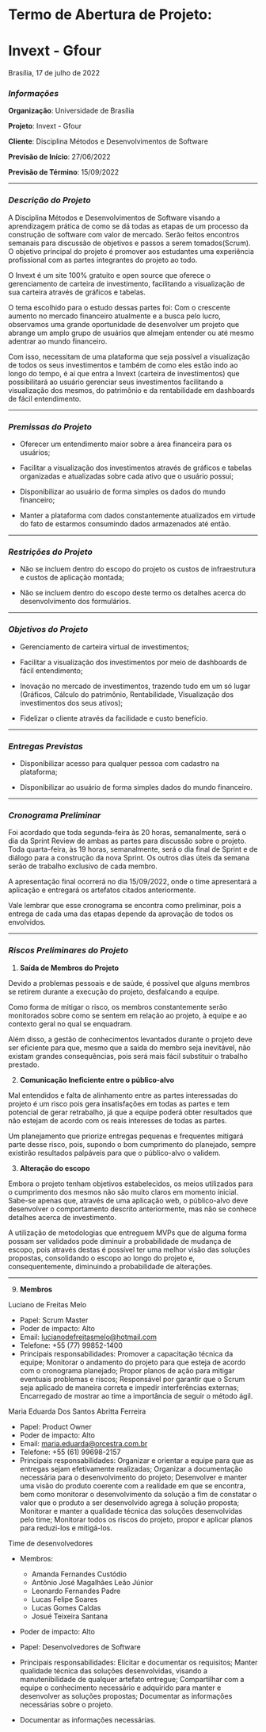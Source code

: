# Termo de Abertura de Projeto:
# Invext - Gfour 
Brasília, 17 de julho de 2022 

### _*Informações*_

**Organização**: Universidade de Brasília

**Projeto**: Invext - Gfour

**Cliente**: Disciplina Métodos e Desenvolvimentos de Software 

**Previsão de Início**: 27/06/2022

**Previsão de Término**: 15/09/2022

---------------------------------------------------------------

### _*Descrição do Projeto*_

   A Disciplina Métodos e Desenvolvimentos de Software visando a aprendizagem prática de como se dá todas as etapas de um processo da construção de software com valor de mercado. Serão feitos encontros semanais para discussão de objetivos e passos a serem tomados(Scrum). O objetivo principal do projeto é promover aos estudantes uma experiência profissional com as partes integrantes do projeto ao todo.
   
   O Invext é um site 100% gratuito e open source que oferece o gerenciamento de carteira de investimento, facilitando a visualização de sua carteira através de gráficos e tabelas.
  
  O tema escolhido para o estudo dessas partes foi: Com o crescente aumento no mercado financeiro atualmente e a busca pelo lucro, observamos uma grande oportunidade de desenvolver um projeto que abrange um amplo grupo de usuários que almejam entender ou até mesmo adentrar ao mundo financeiro.
   
   Com isso, necessitam de uma plataforma que seja possível a visualização de todos os seus investimentos e também de como eles estão indo ao longo do tempo, é aí que entra a Invext (carteira de investimentos) que possibilitará ao usuário gerenciar seus investimentos facilitando a visualização dos mesmos, do patrimônio e da rentabilidade em dashboards de fácil entendimento.

---------------------------------------------------------------

### _*Premissas do Projeto*_

- Oferecer um entendimento maior sobre a área financeira para os usuários;

- Facilitar a visualização dos investimentos através de gráficos e tabelas organizadas e atualizadas sobre cada ativo que o usuário possui;

- Disponibilizar ao usuário de forma simples os dados do mundo financeiro;

- Manter a plataforma com dados constantemente atualizados em virtude do fato de estarmos consumindo dados armazenados até então.

---------------------------------------------------------------

### _*Restrições do Projeto*_

- Não se incluem dentro do escopo do projeto os custos de infraestrutura e custos de aplicação montada;

- Não se incluem dentro do escopo deste termo os detalhes acerca do desenvolvimento dos formulários.

---------------------------------------------------------------

### _*Objetivos do Projeto*_

- Gerenciamento de carteira virtual de investimentos;

- Facilitar a visualização dos investimentos por meio de dashboards de
fácil entendimento;

- Inovação no mercado de investimentos, trazendo tudo em um só lugar (Gráficos, Cálculo do patrimônio, Rentabilidade, Visualização dos investimentos dos seus ativos);

- Fidelizar o cliente através da facilidade e custo benefício.

---------------------------------------------------------------

### _*Entregas Previstas*_

- Disponibilizar acesso para qualquer pessoa com cadastro na
plataforma;

- Disponibilizar ao usuário de forma simples dados do mundo
financeiro.

---------------------------------------------------------------

### _*Cronograma Preliminar*_

   Foi acordado que toda segunda-feira às 20 horas, semanalmente, será o dia da Sprint Review de ambas as partes para discussão sobre o projeto. Toda quarta-feira, às 19 horas, semanalmente, será o dia final de Sprint e de diálogo para a construção da nova Sprint. Os outros dias úteis da semana serão de trabalho exclusivo de cada membro.

   A apresentação final ocorrerá no dia 15/09/2022, onde o time apresentará a aplicação e entregará os artefatos citados anteriormente.

   Vale lembrar que esse cronograma se encontra como preliminar, pois a entrega de cada uma das etapas depende da aprovação de todos os envolvidos.

---------------------------------------------------------------

### _*Riscos Preliminares do Projeto*_

1. **Saída de Membros do Projeto**

Devido a problemas pessoais e de saúde, é possível que alguns membros se retirem durante a execução do projeto, desfalcando a equipe.

Como forma de mitigar o risco, os membros constantemente serão monitorados sobre como se sentem em relação ao projeto, à equipe e ao contexto geral no qual se enquadram.

Além disso, a gestão de conhecimentos levantados durante o projeto deve ser eficiente para que, mesmo que a saída do membro seja inevitável, não existam grandes consequências, pois será mais fácil substituir o trabalho prestado.

2. **Comunicação Ineficiente entre o público-alvo**

Mal entendidos e falta de alinhamento entre as partes interessadas do projeto é um risco pois gera insatisfações em todas as partes e tem potencial de gerar retrabalho, já que a equipe poderá obter resultados que não estejam de acordo com os reais interesses de todas as partes.

Um planejamento que priorize entregas pequenas e frequentes mitigará parte desse risco, pois, supondo o bom cumprimento do planejado, sempre existirão resultados palpáveis para que o público-alvo o validem.

3. **Alteração do escopo**

Embora o projeto tenham objetivos estabelecidos, os meios utilizados para o cumprimento dos mesmos não são muito claros em momento inicial. Sabe-se apenas que, através de uma aplicação web, o público-alvo deve desenvolver o comportamento descrito anteriormente, mas não se conhece detalhes acerca de investimento.

A utilização de metodologias que entreguem MVPs que de alguma forma possam ser validados pode diminuir a probabilidade de mudança de escopo, pois através destas é possível ter uma melhor visão das soluções propostas, consolidando o escopo ao longo do projeto e, consequentemente, diminuindo a probabilidade de alterações.

---------------------------------------------------------------

9. **Membros**

Luciano de Freitas Melo

- Papel: Scrum Master
- Poder de impacto: Alto
- Email: lucianodefreitasmelo@hotmail.com
- Telefone: +55 (77) 99852-1400
- Principais responsabilidades: Promover a capacitação técnica da equipe; Monitorar o andamento do projeto para que esteja de acordo com o cronograma planejado; Propor planos de ação para mitigar eventuais problemas e riscos; Responsável por garantir que o Scrum seja aplicado de maneira correta e impedir interferências externas; Encarregado de mostrar ao time a importância de seguir o método ágil.

Maria Eduarda Dos Santos Abritta Ferreira

- Papel: Product Owner
- Poder de impacto: Alto
- Email: <maria.eduarda@orcestra.com.br>
- Telefone: +55 (61) 99698-2157
- Principais responsabilidades: Organizar e orientar a equipe para que as entregas sejam efetivamente realizadas; Organizar a documentação necessária para o desenvolvimento do projeto; Desenvolver e manter uma visão do produto coerente com a realidade em que se encontra, bem como monitorar o desenvolvimento da solução a fim de constatar o valor que o produto a ser desenvolvido agrega à solução proposta; Monitorar e manter a qualidade técnica das soluções desenvolvidas pelo time; Monitorar todos os riscos do projeto, propor e aplicar planos para reduzi-los e mitigá-los.

Time de desenvolvedores

- Membros:
  - Amanda Fernandes Custódio
  - Antônio José Magalhães Leão Júnior
  - Leonardo Fernandes Padre
  - Lucas Felipe Soares
  - Lucas Gomes Caldas
  - Josué Teixeira Santana
- Poder de impacto: Alto
- Papel: Desenvolvedores de Software
- Principais responsabilidades: Elicitar e documentar os requisitos; Manter qualidade técnica das soluções desenvolvidas, visando a manutenibilidade de qualquer artefato entregue; Compartilhar com a equipe o conhecimento necessário e adquirido para manter e desenvolver as soluções propostas; Documentar as informações necessárias sobre o projeto.

- Documentar as informações necessárias.

